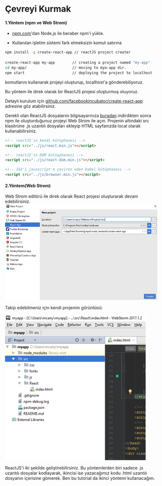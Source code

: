 # Çevreyi Kurmak

#### 1.Yöntem \(npm ve Web Strom\)

* [npm.com](https://www.gitbook.com/book/enemymerch/test/edit#)'dan Node.js ile beraber npm'i yükle.

* Kullanılan işletim sistemi fark etmeksizin komut satırına

```bash
npm install -g create-react-app // reactJS project creater

create-react-app my-app        // creating a project named "my-app"
cd my-app/                     // moving to mya-app dir.
npm start                      // deploying the project to localhost
```

komutlarını  kullanarak projeyi oluşturup, localhost'a gönderebiliyoruz.

Bu yöntem ile direk olarak bir ReactJS projesi oluşturmuş oluyoruz.

Detaylı kurulum için [ github.com/facebookincubator/create-react-app](https://github.com/facebookincubator/create-react-app) adresine göz atabilirsiniz.

Gerekli olan ReactJS dosyalarını bilgisayarınıza [buradan](https://www.gitbook.com/book/enemymerch/reactjs-tutorial/edit#) indirdikten sonra npm ile oluşturduğunuz projeyi Web Strom ile açın. Projenin altındaki src klasörüne .js uzantılı dosyaları ekleyip HTML sayfanızda local olarak kullanabilirsiniz.

```html
<!-- reactJS'in kendi kütüphanesi -->
<script src="../js/react.min.js"></script>
```

```html
<!-- reactJS'in DOM kütüaphanesi -->
<script src="../js/react-dom.min.js"></script>
```

```html
<!-- JSX'i javascript'e çeviren eden babel kütüphanesi -->
<script src="../js/browser.min.js"></script>
```

#### 

#### 2.Yöntem\(Web Strom\)

Web Strom editörü ile direk olarak React projesi oluşturarak devam edebilirsiniz.![](/assets/4.png)

Takip edebilmeniz için kendi projemin görüntüsü:

![](/assets/5.png)



ReactJS'i iki şekilde geliştirebilirsiniz. Bu yöntemlerden biri sadece .js uzantılı dosyalar kodlayarak, ikincisi ise yazacağımız kodu .html uzantılı dosyanın içerisine gömerek. Ben bu tutorial da ikinci yöntemi kullanacağım.

